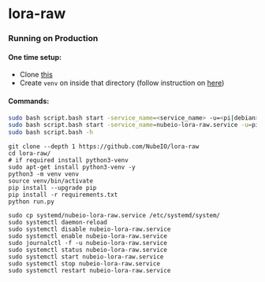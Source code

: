 # lora-raw


### Running on Production

#### One time setup:
- Clone [this](https://github.com/NubeIO/common-py-libs)
- Create `venv` on inside that directory (follow instruction on [here](https://github.com/NubeIO/common-py-libs#how-to-create))

#### Commands:
```bash
sudo bash script.bash start -service_name=<service_name> -u=<pi|debian> -dir=<working_dir> -lib_dir=<common-py-libs-dir> -data_dir=<data_dir> -p=<port>
sudo bash script.bash start -service_name=nubeio-lora-raw.service -u=pi -dir=/home/pi/lora-raw -lib_dir=/home/pi/common-py-libs -data_dir=/data/lora-raw -p=1919
sudo bash script.bash -h
```


```
git clone --depth 1 https://github.com/NubeIO/lora-raw
cd lora-raw/
# if required install python3-venv
sudo apt-get install python3-venv -y
python3 -m venv venv
source venv/bin/activate
pip install --upgrade pip
pip install -r requirements.txt
python run.py
```



```
sudo cp systemd/nubeio-lora-raw.service /etc/systemd/system/
sudo systemctl daemon-reload
sudo systemctl disable nubeio-lora-raw.service
sudo systemctl enable nubeio-lora-raw.service
sudo journalctl -f -u nubeio-lora-raw.service
sudo systemctl status nubeio-lora-raw.service
sudo systemctl start nubeio-lora-raw.service
sudo systemctl stop nubeio-lora-raw.service
sudo systemctl restart nubeio-lora-raw.service

```